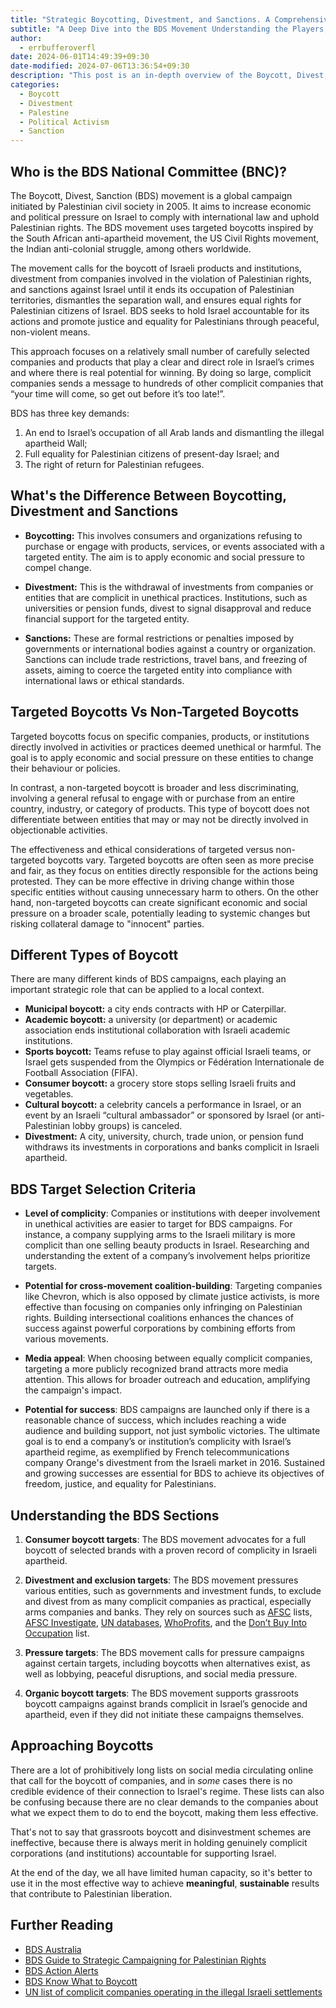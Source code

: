 ```yaml
---
title: "Strategic Boycotting, Divestment, and Sanctions. A Comprehensive Guide"
subtitle: "A Deep Dive into the BDS Movement Understanding the Players, Strategies, and Targets"
author:
  - errbufferoverfl
date: 2024-06-01T14:49:39+09:30
date-modified: 2024-07-06T13:36:54+09:30
description: "This post is an in-depth overview of the Boycott, Divest, Sanction (BDS) movement, exploring the role of the BDS National Committee (BNC) and the differences between boycotting, divestment, and sanctions. It discusses the nuances of targeted versus non-targeted boycotts, the various types of boycotts, and the criteria used to select BDS targets. The post also offers insights into how to approach boycotts effectively to support Palestinian rights and achieve meaningful, sustainable results."
categories:
  - Boycott
  - Divestment
  - Palestine
  - Political Activism
  - Sanction
---
```


## Who is the BDS National Committee (BNC)?

The Boycott, Divest, Sanction (BDS) movement is a global campaign initiated by Palestinian civil society in 2005. It aims to increase economic and political pressure on Israel to comply with international law and uphold Palestinian rights. The BDS movement uses targeted boycotts inspired by the South African anti-apartheid movement, the US Civil Rights movement, the Indian anti-colonial struggle, among others worldwide.

The movement calls for the boycott of Israeli products and institutions, divestment from companies involved in the violation of Palestinian rights, and sanctions against Israel until it ends its occupation of Palestinian territories, dismantles the separation wall, and ensures equal rights for Palestinian citizens of Israel. BDS seeks to hold Israel accountable for its actions and promote justice and equality for Palestinians through peaceful, non-violent means.

This approach focuses on a relatively small number of carefully selected companies and products that play a clear and direct role in Israel’s crimes and where there is real potential for winning. By doing so large, complicit companies sends a message to hundreds of other complicit companies that “your time will come, so get out before it’s too late!”.

BDS has three key demands:
1. An end to Israel’s occupation of all Arab lands and dismantling the illegal apartheid Wall;
2. Full equality for Palestinian citizens of present-day Israel; and
3. The right of return for Palestinian refugees.

## What's the Difference Between Boycotting, Divestment and Sanctions

- **Boycotting:** This involves consumers and organizations refusing to purchase or engage with products, services, or events associated with a targeted entity. The aim is to apply economic and social pressure to compel change.
    
- **Divestment:** This is the withdrawal of investments from companies or entities that are complicit in unethical practices. Institutions, such as universities or pension funds, divest to signal disapproval and reduce financial support for the targeted entity.
    
- **Sanctions:** These are formal restrictions or penalties imposed by governments or international bodies against a country or organization. Sanctions can include trade restrictions, travel bans, and freezing of assets, aiming to coerce the targeted entity into compliance with international laws or ethical standards.

## Targeted Boycotts Vs Non-Targeted Boycotts

Targeted boycotts focus on specific companies, products, or institutions directly involved in activities or practices deemed unethical or harmful. The goal is to apply economic and social pressure on these entities to change their behaviour or policies.

In contrast, a non-targeted boycott is broader and less discriminating, involving a general refusal to engage with or purchase from an entire country, industry, or category of products. This type of boycott does not differentiate between entities that may or may not be directly involved in objectionable activities.

The effectiveness and ethical considerations of targeted versus non-targeted boycotts vary. Targeted boycotts are often seen as more precise and fair, as they focus on entities directly responsible for the actions being protested. They can be more effective in driving change within those specific entities without causing unnecessary harm to others. On the other hand, non-targeted boycotts can create significant economic and social pressure on a broader scale, potentially leading to systemic changes but risking collateral damage to "innocent" parties.

## Different Types of Boycott

There are many different kinds of BDS campaigns, each playing an important strategic role that can be applied to a local context.

- **Municipal boycott:** a city ends contracts with HP or Caterpillar.
- **Academic boycott:** a university (or department) or academic association ends institutional collaboration with Israeli academic institutions. 
- **Sports boycott:** Teams refuse to play against official Israeli teams, or Israel gets suspended from the Olympics or Fédération Internationale de Football Association (FIFA). 
- **Consumer boycott:** a grocery store stops selling Israeli fruits and vegetables.
- **Cultural boycott:** a celebrity cancels a performance in Israel, or an event by an Israeli “cultural ambassador” or sponsored by Israel (or anti-Palestinian lobby groups) is canceled.
- **Divestment:** A city, university, church, trade union, or pension fund withdraws its investments in corporations and banks complicit in Israeli apartheid.

## BDS Target Selection Criteria

- **Level of complicity**: Companies or institutions with deeper involvement in unethical activities are easier to target for BDS campaigns. For instance, a company supplying arms to the Israeli military is more complicit than one selling beauty products in Israel. Researching and understanding the extent of a company’s involvement helps prioritize targets.

- **Potential for cross-movement coalition-building**: Targeting companies like Chevron, which is also opposed by climate justice activists, is more effective than focusing on companies only infringing on Palestinian rights. Building intersectional coalitions enhances the chances of success against powerful corporations by combining efforts from various movements.

- **Media appeal**: When choosing between equally complicit companies, targeting a more publicly recognized brand attracts more media attention. This allows for broader outreach and education, amplifying the campaign's impact.

- **Potential for success**: BDS campaigns are launched only if there is a reasonable chance of success, which includes reaching a wide audience and building support, not just symbolic victories. The ultimate goal is to end a company’s or institution’s complicity with Israel’s apartheid regime, as exemplified by French telecommunications company Orange's divestment from the Israeli market in 2016. Sustained and growing successes are essential for BDS to achieve its objectives of freedom, justice, and equality for Palestinians.

## Understanding the BDS Sections

1. **Consumer boycott targets**: The BDS movement advocates for a full boycott of selected brands with a proven record of complicity in Israeli apartheid.

2. **Divestment and exclusion targets**: The BDS movement pressures various entities, such as governments and investment funds, to exclude and divest from as many complicit companies as practical, especially arms companies and banks. They rely on sources such as [AFSC](https://afsc.org/companies-behind-2023-attack-gaza) lists, [AFSC Investigate](https://investigate.afsc.org/), [UN databases](https://undocs.org/en/A/HRC/43/71), [WhoProfits](http://whoprofits.org/), and the [Don’t Buy Into Occupation](https://dontbuyintooccupation.org/wp-content/uploads/2023/12/2023_DBIO-III-Report_11-December-2023.pdf) list.

3. **Pressure targets**: The BDS movement calls for pressure campaigns against certain targets, including boycotts when alternatives exist, as well as lobbying, peaceful disruptions, and social media pressure.

4. **Organic boycott targets**: The BDS movement supports grassroots boycott campaigns against brands complicit in Israel’s genocide and apartheid, even if they did not initiate these campaigns themselves.

## Approaching Boycotts

There are a lot of prohibitively long lists on social media circulating online that call for the boycott of companies, and in *some* cases there is no credible evidence of their connection to Israel's regime. These lists can also be confusing because there are no clear demands to the companies about what we expect them to do to end the boycott, making them less effective.

That's not to say that grassroots boycott and disinvestment schemes are ineffective, because there is always merit in holding genuinely complicit corporations (and institutions) accountable for supporting Israel. 

At the end of the day, we all have limited human capacity, so it's better to use it in the most effective way to achieve **meaningful**, **sustainable** results that contribute to Palestinian liberation.

## Further Reading

- [BDS Australia](https://bdsaustralia.net.au/)
- [BDS Guide to Strategic Campaigning for Palestinian Rights](https://bdsmovement.net/BDS-Guide-Strategic-Campaigning)
- [BDS Action Alerts](https://bdsmovement.net/get-involved/action-alerts)
- [BDS Know What to Boycott](https://bdsmovement.net/get-involved/what-to-boycott)
- [UN list of complicit companies operating in the illegal Israeli settlements](https://bdsaustralia.net.au/un-list-of-complicit-companies/)
